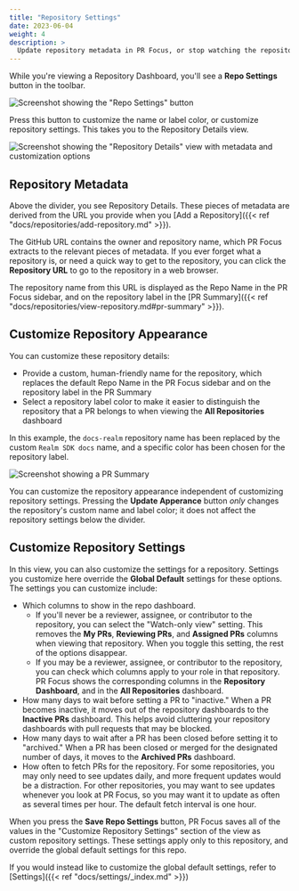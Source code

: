 ```yaml
---
title: "Repository Settings"
date: 2023-06-04
weight: 4
description: >
  Update repository metadata in PR Focus, or stop watching the repository.
---
```


While you're viewing a Repository Dashboard, you'll see a **Repo Settings** button in the toolbar.

![Screenshot showing the "Repo Settings" button](/images/repo-settings-button.png)

Press this button to customize the name or label color, or customize repository settings. This takes you to the Repository Details view.

![Screenshot showing the "Repository Details" view with metadata and customization options](/images/repo-details-view.png)

## Repository Metadata

Above the divider, you see Repository Details. These pieces of metadata are derived from the URL you provide when you [Add a Repository]({{< ref "docs/repositories/add-repository.md" >}}).

The GitHub URL contains the owner and repository name, which PR Focus extracts to the relevant pieces of metadata. If you ever forget what a repository is, or need a quick way to get to the repository, you can click the **Repository URL** to go to the repository in a web browser.

The repository name from this URL is displayed as the Repo Name in the PR Focus sidebar, and on the repository label in the [PR Summary]({{< ref "docs/repositories/view-repository.md#pr-summary" >}}).

## Customize Repository Appearance

You can customize these repository details:

- Provide a custom, human-friendly name for the repository, which replaces the default Repo Name in the PR Focus sidebar and on the repository label in the PR Summary
- Select a repository label color to make it easier to distinguish the repository that a PR belongs to when viewing the **All Repositories** dashboard

In this example, the `docs-realm` repository name has been replaced by the custom `Realm SDK docs` name, and a specific color has been chosen for the repository label.

![Screenshot showing a PR Summary](/images/pr-summary.png)

You can customize the repository appearance independent of customizing repository settings. Pressing the **Update Apperance** button *only* changes the repository's custom name and label color; it does not affect the repository settings below the divider.

## Customize Repository Settings

In this view, you can also customize the settings for a repository. Settings you customize here override the **Global Default** settings for these options. The settings you can customize include:

- Which columns to show in the repo dashboard.
  - If you'll never be a reviewer, assignee, or contributor to the repository, you can select the "Watch-only view" setting. This removes the **My PRs**, **Reviewing PRs**, and **Assigned PRs** columns when viewing that repository. When you toggle this setting, the rest of the options disappear.
  - If you may be a reviewer, assignee, or contributor to the repository, you can check which columns apply to your role in that repository. PR Focus shows the corresponding columns in the **Repository Dashboard**, and in the **All Repositories** dashboard.
- How many days to wait before setting a PR to "inactive." When a PR becomes inactive, it moves out of the repository dashboards to the **Inactive PRs** dashboard. This helps avoid cluttering your repository dashboards with pull requests that may be blocked.
- How many days to wait after a PR has been closed before setting it to "archived." When a PR has been closed or merged for the designated number of days, it moves to the **Archived PRs** dashboard.
- How often to fetch PRs for the repository. For some repositories, you may only need to see updates daily, and more frequent updates would be a distraction. For other repositories, you may want to see updates whenever you look at PR Focus, so you may want it to update as often as several times per hour. The default fetch interval is one hour.

When you press the **Save Repo Settings** button, PR Focus saves all of the values in the "Customize Repository Settings" section of the view as custom repository settings. These settings apply only to this repository, and override the global default settings for this repo.

If you would instead like to customize the global default settings, refer to [Settings]({{< ref "docs/settings/_index.md" >}})
